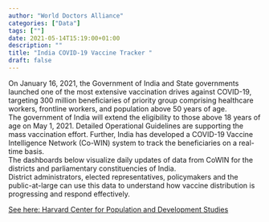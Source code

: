 ```yaml
---
author: "World Doctors Alliance"
categories: ["Data"]
tags: [""]
date: 2021-05-14T15:19:00+01:00
description: ""
title: "India COVID-19 Vaccine Tracker "
draft: false
---
```


On January 16, 2021, the Government of India and State governments launched one of the most extensive vaccination drives against COVID-19, targeting 300 million beneficiaries of priority group comprising healthcare workers, frontline workers, and population above 50 years of age.   
The government of India will extend the eligibility to those above 18 years of age on May 1, 2021. Detailed Operational Guidelines are supporting the mass vaccination effort. Further, India has developed a COVID-19 Vaccine Intelligence Network (Co-WIN) system to track the beneficiaries on a real-time basis.   
The dashboards below visualize daily updates of data from CoWIN for the districts and parliamentary constituencies of India.   
District administrators, elected representatives, policymakers and the public-at-large can use this data to understand how vaccine distribution is progressing and respond effectively. 

[See here: Harvard Center for Population and Development Studies](https://geographicinsights.iq.harvard.edu/IndiaVaccine)